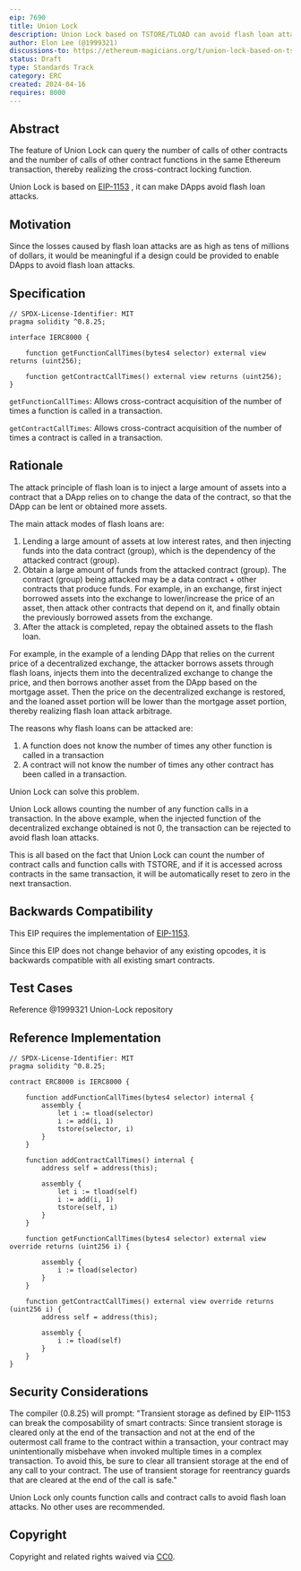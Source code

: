 ```yaml
---
eip: 7690
title: Union Lock
description: Union Lock based on TSTORE/TLOAD can avoid flash loan attacks.
author: Elon Lee (@1999321)
discussions-to: https://ethereum-magicians.org/t/union-lock-based-on-tstore-tload-can-avoid-flash-loan-attacks/19676
status: Draft
type: Standards Track
category: ERC
created: 2024-04-16
requires: 8000
---
```


## Abstract

The feature of Union Lock can query the number of calls of other contracts and the number of calls of other contract functions in the same Ethereum transaction, thereby realizing the cross-contract locking function.

Union Lock is based on  [EIP-1153](https://github.com/ethereum/EIPs/blob/master/EIPS/eip-1153.md) , it can make DApps avoid flash loan attacks.

## Motivation

Since the losses caused by flash loan attacks are as high as tens of millions of dollars, it would be meaningful if a design could be provided to enable DApps to avoid flash loan attacks.

## Specification

```solidity
// SPDX-License-Identifier: MIT
pragma solidity ^0.8.25;

interface IERC8000 {

    function getFunctionCallTimes(bytes4 selector) external view returns (uint256);

    function getContractCallTimes() external view returns (uint256);
}
```

`getFunctionCallTimes`: Allows cross-contract acquisition of the number of times a function is called in a transaction.

`getContractCallTimes`: Allows cross-contract acquisition of the number of times a contract is called in a transaction.

## Rationale

The attack principle of flash loan is to inject a large amount of assets into a contract that a DApp relies on to change the data of the contract, so that the DApp can be lent or obtained more assets. 

The main attack modes of flash loans are:

1. Lending a large amount of assets at low interest rates, and then injecting funds into the data contract (group), which is the dependency of the attacked contract (group).
2. Obtain a large amount of funds from the attacked contract (group). The contract (group) being attacked may be a data contract + other contracts that produce funds. For example, in an exchange, first inject borrowed assets into the exchange to lower/increase the price of an asset, then attack other contracts that depend on it, and finally obtain the previously borrowed assets from the exchange.
3. After the attack is completed, repay the obtained assets to the flash loan.

For example, in the example of a lending DApp that relies on the current price of a decentralized exchange, the attacker borrows assets through flash loans, injects them into the decentralized exchange to change the price, and then borrows another asset from the DApp based on the mortgage asset. Then the price on the decentralized exchange is restored, and the loaned asset portion will be lower than the mortgage asset portion, thereby realizing flash loan attack arbitrage.

The reasons why flash loans can be attacked are:

1. A function does not know the number of times any other function is called in a transaction
2. A contract will not know the number of times any other contract has been called in a transaction.

Union Lock can solve this problem.

Union Lock allows counting the number of any function calls in a transaction. In the above example, when the injected function of the decentralized exchange obtained is not 0, the transaction can be rejected to avoid flash loan attacks.

This is all based on the fact that Union Lock can count the number of contract calls and function calls with TSTORE, and if it is accessed across contracts in the same transaction, it will be automatically reset to zero in the next transaction.

## Backwards Compatibility

This EIP requires the implementation of [EIP-1153](https://github.com/ethereum/EIPs/blob/master/EIPS/eip-1153.md).

Since this EIP does not change behavior of any existing opcodes, it is backwards compatible with all existing smart contracts.

## Test Cases

Reference @1999321 Union-Lock repository

## Reference Implementation

```solidity
// SPDX-License-Identifier: MIT
pragma solidity ^0.8.25;

contract ERC8000 is IERC8000 {

    function addFunctionCallTimes(bytes4 selector) internal {
        assembly {
            let i := tload(selector)
            i := add(i, 1)
            tstore(selector, i)
        }
    }

    function addContractCallTimes() internal {
        address self = address(this);

        assembly {
            let i := tload(self)
            i := add(i, 1)
            tstore(self, i)
        }
    }

    function getFunctionCallTimes(bytes4 selector) external view override returns (uint256 i) {

        assembly {
            i := tload(selector)
        }
    }

    function getContractCallTimes() external view override returns (uint256 i) {
        address self = address(this);

        assembly {
            i := tload(self)
        }
    }
}
```



## Security Considerations

The compiler (0.8.25) will prompt: "Transient storage as defined by EIP-1153 can break the composability of smart contracts: Since transient storage is cleared only at the end of the transaction and not at the end of the outermost call frame to the contract within a transaction, your contract may unintentionally misbehave when invoked multiple times in a complex transaction. To avoid this, be sure to clear all transient storage at the end of any call to your contract. The use of transient storage for reentrancy guards that are cleared at the end of the call is safe."

Union Lock only counts function calls and contract calls to avoid flash loan attacks. No other uses are recommended.

## Copyright

Copyright and related rights waived via [CC0](../LICENSE.md).


